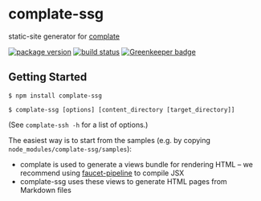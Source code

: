 complate-ssg
============

static-site generator for [complate](https://complate.org)

[![package version](https://img.shields.io/npm/v/complate-ssg.svg?style=flat)](https://www.npmjs.com/package/complate-ssg)
[![build status](https://travis-ci.org/complate/complate-stream.svg?branch=master)](https://travis-ci.org/complate/complate-ssg)
[![Greenkeeper badge](https://badges.greenkeeper.io/complate/complate-ssg.svg)](https://greenkeeper.io)


Getting Started
---------------

```
$ npm install complate-ssg
```

```
$ complate-ssg [options] [content_directory [target_directory]]
```

(See `complate-ssh -h` for a list of options.)

The easiest way is to start from the samples (e.g. by copying
`node_modules/complate-ssg/samples`):

* complate is used to generate a views bundle for rendering HTML – we recommend
  using [faucet-pipeline](http://faucet-pipeline.org) to compile JSX
* complate-ssg uses these views to generate HTML pages from Markdown files
